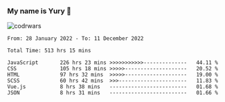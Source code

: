### My name is Yury 👋 
![codrwars](https://www.codewars.com/users/litury/badges/micro) 


<!--START_SECTION:waka-->

```text
From: 28 January 2022 - To: 11 December 2022

Total Time: 513 hrs 15 mins

JavaScript       226 hrs 23 mins >>>>>>>>>>>--------------   44.11 %
CSS              105 hrs 18 mins >>>>>--------------------   20.52 %
HTML             97 hrs 32 mins  >>>>>--------------------   19.00 %
SCSS             60 hrs 42 mins  >>>----------------------   11.83 %
Vue.js           8 hrs 38 mins   -------------------------   01.68 %
JSON             8 hrs 31 mins   -------------------------   01.66 %
```

<!--END_SECTION:waka-->

